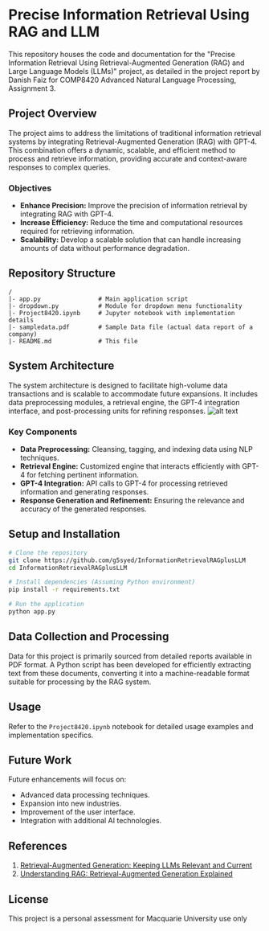 # Precise Information Retrieval Using RAG and LLM

This repository houses the code and documentation for the "Precise Information Retrieval Using Retrieval-Augmented Generation (RAG) and Large Language Models (LLMs)" project, as detailed in the project report by Danish Faiz for COMP8420 Advanced Natural Language Processing, Assignment 3.

## Project Overview

The project aims to address the limitations of traditional information retrieval systems by integrating Retrieval-Augmented Generation (RAG) with GPT-4. This combination offers a dynamic, scalable, and efficient method to process and retrieve information, providing accurate and context-aware responses to complex queries.

### Objectives

- **Enhance Precision:** Improve the precision of information retrieval by integrating RAG with GPT-4.
- **Increase Efficiency:** Reduce the time and computational resources required for retrieving information.
- **Scalability:** Develop a scalable solution that can handle increasing amounts of data without performance degradation.

## Repository Structure
```
/
|- app.py                # Main application script
|- dropdown.py           # Module for dropdown menu functionality
|- Project8420.ipynb     # Jupyter notebook with implementation details
|- sampledata.pdf        # Sample Data file (actual data report of a company)
|- README.md             # This file
```

## System Architecture

The system architecture is designed to facilitate high-volume data transactions and is scalable to accommodate future expansions. It includes data preprocessing modules, a retrieval engine, the GPT-4 integration interface, and post-processing units for refining responses.
![alt text]([https://www.6clicks.com/hubfs/Retrieval-Augmented%20Generation%20Process.png])

### Key Components

- **Data Preprocessing:** Cleansing, tagging, and indexing data using NLP techniques.
- **Retrieval Engine:** Customized engine that interacts efficiently with GPT-4 for fetching pertinent information.
- **GPT-4 Integration:** API calls to GPT-4 for processing retrieved information and generating responses.
- **Response Generation and Refinement:** Ensuring the relevance and accuracy of the generated responses.

## Setup and Installation

```bash
# Clone the repository
git clone https://github.com/g5syed/InformationRetrievalRAGplusLLM
cd InformationRetrievalRAGplusLLM

# Install dependencies (Assuming Python environment)
pip install -r requirements.txt

# Run the application
python app.py
```

## Data Collection and Processing

Data for this project is primarily sourced from detailed reports available in PDF format. A Python script has been developed for efficiently extracting text from these documents, converting it into a machine-readable format suitable for processing by the RAG system.

## Usage

Refer to the `Project8420.ipynb` notebook for detailed usage examples and implementation specifics.

## Future Work

Future enhancements will focus on:
- Advanced data processing techniques.
- Expansion into new industries.
- Improvement of the user interface.
- Integration with additional AI technologies.

## References

1. [Retrieval-Augmented Generation: Keeping LLMs Relevant and Current](https://stackoverflow.blog/2023/10/18/retrieval-augmented-generation-keeping-llms-relevant-and-current)
2. [Understanding RAG: Retrieval-Augmented Generation Explained](https://www.6clicks.com/resources/blog/understanding-rag-retrieval-augmented-generation-explained)

## License

This project is a personal assessment for Macquarie University use only
